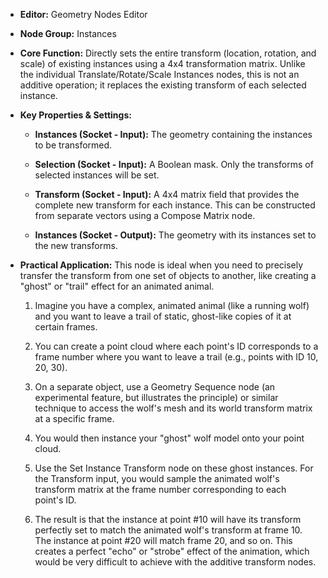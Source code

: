- **Editor:** Geometry Nodes Editor
    
- **Node Group:** Instances
    
- **Core Function:** Directly sets the entire transform (location, rotation, and scale) of existing instances using a 4x4 transformation matrix. Unlike the individual Translate/Rotate/Scale Instances nodes, this is not an additive operation; it replaces the existing transform of each selected instance.
    
- **Key Properties & Settings:**
    
    - **Instances (Socket - Input):** The geometry containing the instances to be transformed.
        
    - **Selection (Socket - Input):** A Boolean mask. Only the transforms of selected instances will be set.
        
    - **Transform (Socket - Input):** A 4x4 matrix field that provides the complete new transform for each instance. This can be constructed from separate vectors using a Compose Matrix node.
        
    - **Instances (Socket - Output):** The geometry with its instances set to the new transforms.
        
- **Practical Application:** This node is ideal when you need to precisely transfer the transform from one set of objects to another, like creating a "ghost" or "trail" effect for an animated animal.
    
    1. Imagine you have a complex, animated animal (like a running wolf) and you want to leave a trail of static, ghost-like copies of it at certain frames.
        
    2. You can create a point cloud where each point's ID corresponds to a frame number where you want to leave a trail (e.g., points with ID 10, 20, 30).
        
    3. On a separate object, use a Geometry Sequence node (an experimental feature, but illustrates the principle) or similar technique to access the wolf's mesh and its world transform matrix at a specific frame.
        
    4. You would then instance your "ghost" wolf model onto your point cloud.
        
    5. Use the Set Instance Transform node on these ghost instances. For the Transform input, you would sample the animated wolf's transform matrix at the frame number corresponding to each point's ID.
        
    6. The result is that the instance at point #10 will have its transform perfectly set to match the animated wolf's transform at frame 10. The instance at point #20 will match frame 20, and so on. This creates a perfect "echo" or "strobe" effect of the animation, which would be very difficult to achieve with the additive transform nodes.